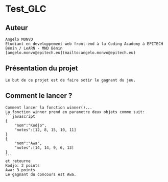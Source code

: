 # Test_GLC

## Auteur
    Angelo MONVO
    Etudiant en developpement web front-end à la Coding Academy à EPITECH Bénin / LeARN - MND Bénin
    [angelo.monvo@epitech.eu](mailto:angelo.monvo@epitech.eu) 

## Présentation du projet
    Le but de ce projet est de faire sotir le gagnant du jeu.

## Comment le lancer ?
    Comment lancer la fonction winner()...
    La fonction winner prend en parametre deux objets comme suit:
    ```javascript
    {
        "nom":"Kodjo",
        "notes":[12, 8, 15, 10, 11]
    }
    {
        "nom":"Awa",
        "notes":[14, 14, 9, 6, 13]
    }
    ```
    et retourne
    Kodjo: 2 points
    Awa: 3 points
    Le gagnant du concours est Awa.
